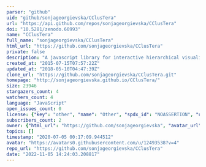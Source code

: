 ```yaml
---
parser: "github"
uid: "github/sonjageorgievska/CClusTera"
url: "https://api.github.com/repos/sonjageorgievska/CClusTera"
doi: "10.5281/zenodo.60993"
name: "CClusTera"
full_name: "sonjageorgievska/CClusTera"
html_url: "https://github.com/sonjageorgievska/CClusTera"
private: false
description: "A javascript library for interactive hierarchical visualization of 3D points (suitable for large hierarchical datasets) . Based on graphosaurus.js (https://github.com/frewsxcv/graphosaurus), which runs on Three.js. "
created_at: "2015-07-15T07:57:22Z"
updated_at: "2018-05-10T04:47:39Z"
clone_url: "https://github.com/sonjageorgievska/CClusTera.git"
homepage: "http://sonjageorgievska.github.io/CClusTera/"
size: 23946
stargazers_count: 4
watchers_count: 4
language: "JavaScript"
open_issues_count: 0
license: {"key": "other", "name": "Other", "spdx_id": "NOASSERTION", "url": null, "node_id": "MDc6TGljZW5zZTA="}
subscribers_count: 2
owner: {"html_url": "https://github.com/sonjageorgievska", "avatar_url": "https://avatars0.githubusercontent.com/u/12493538?v=4", "login": "sonjageorgievska", "type": "User"}
topics: []
timestamp: "2020-07-05 00:17:09.944512"
avatar: "https://avatars0.githubusercontent.com/u/12493538?v=4"
repo_url: "https://github.com/sonjageorgievska/CClusTera"
date: "2022-11-05 14:24:03.208817"
---
```

